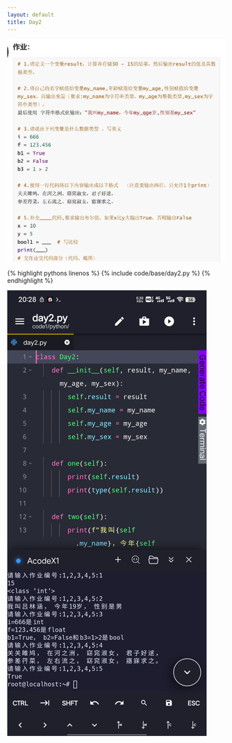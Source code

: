 ```yaml
---
layout: default
title: Day2
---
```


![D2W](https://raw.githubusercontent.com/102300671/image/refs/heads/main/pydevbase/D2W.jpg)

{% highlight pythons linenos %}
{% include code/base/day2.py %}
{% endhighlight %}

![运行结果](https://raw.githubusercontent.com/102300671/image/refs/heads/main/pydevbase/D2A.jpg)
